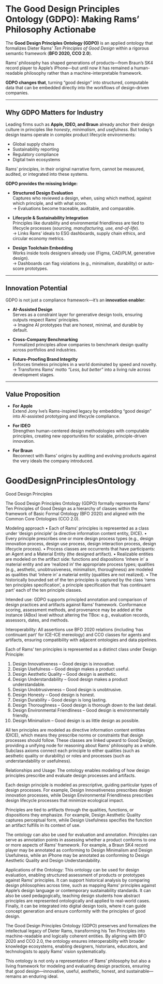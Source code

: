 # The Good Design Principles Ontology (GDPO): Making Rams’ Philosophy Actionabe

The **Good Design Principles Ontology (GDPO)** is an applied ontology that formalizes Dieter Rams’ *Ten Principles of Good Design* within a rigorous semantic framework (**BFO 2020, CCO 2.0**).  

Rams’ philosophy has shaped generations of products—from Braun’s SK4 record player to Apple’s iPhone—but until now it has remained a human-readable philosophy rather than a machine-interpretable framework.  

**GDPO changes that**, turning “good design” into structured, computable data that can be embedded directly into the workflows of design-driven companies.

---

## Why GDPO Matters for Industry

Leading firms such as **Apple, IDEO, and Braun** already anchor their design culture in principles like *honesty*, *minimalism*, and *usefulness*. But today’s design teams operate in complex product lifecycle environments:

- Global supply chains  
- Sustainability reporting  
- Regulatory compliance  
- Digital twin ecosystems  

Rams’ principles, in their original narrative form, cannot be measured, audited, or integrated into these systems.  

**GDPO provides the missing bridge:**

- **Structured Design Evaluation**  
  Captures who reviewed a design, when, using which method, against which principle, and with what score.  
  → Evaluations become traceable, auditable, and comparable.  

- **Lifecycle & Sustainability Integration**  
  Principles like durability and environmental friendliness are tied to lifecycle processes (*sourcing, manufacturing, use, end-of-life*).  
  → Links Rams’ ideals to ESG dashboards, supply chain ethics, and circular economy metrics.  

- **Design Toolchain Embedding**  
  Works inside tools designers already use (Figma, CAD/PLM, generative design).  
  → Dashboards can flag violations (e.g., minimalism, durability) or auto-score prototypes.  

---

## Innovation Potential

GDPO is not just a compliance framework—it’s an **innovation enabler**:

- **AI-Assisted Design**  
  Serves as a constraint layer for generative design tools, ensuring outputs respect Rams’ principles.  
  → Imagine AI prototypes that are honest, minimal, and durable by default.  

- **Cross-Company Benchmarking**  
  Formalized principles allow companies to benchmark design quality across portfolios and industries.  

- **Future-Proofing Brand Integrity**  
  Enforces timeless principles in a world dominated by speed and novelty.  
  → Transforms Rams’ motto *“Less, but better”* into a living rule across development stages.  

---

## Value Proposition

- **For Apple**  
  Extend Jony Ive’s Rams-inspired legacy by embedding “good design” into AI-assisted prototyping and lifecycle compliance.  

- **For IDEO**  
  Strengthen human-centered design methodologies with computable principles, creating new opportunities for scalable, principle-driven innovation.  

- **For Braun**  
  Reconnect with Rams’ origins by auditing and evolving products against the very ideals the company introduced.  

# GoodDesignPrinciplesOntology
Good Design Principles

The Good Design Principles Ontology (GDPO) formally represents Rams’ Ten Principles of Good Design as a hierarchy of classes within the framework of Basic Formal Ontology (BFO 2020) and aligned with the Common Core Ontologies (CCO 2.0).

Modeling approach 
• Each of Rams’ principles is represented as a class under ‘design principle’ (a directive information content entity, DICE). 
• Every principle prescribes one or more design process types (e.g., design innovation process, design use process, design interaction process, design lifecycle process). 
• Process classes are occurrents that have participants: an Agent and a Material Entity (the designed artifact).
• Realizable entities are modeled on the artifact side: functions and dispositions ‘inhere in’ a material entity and are ‘realized in’ the appropriate process types; qualities (e.g., aesthetic, unobtrusiveness, minimalism, thoroughness) are modeled as qualities that ‘inhere in’ a material entity (qualities are not realized).
• The historically bounded set of the ten principles is captured by the class ‘rams ten principles specification’, a principle specification that ‘has continuant part’ each of the ten principle classes.

Intended use: GDPO supports principled annotation and comparison of design practices and artifacts against Rams’ framework. Conformance scoring, assessment methods, and provenance may be added at the instance (ABox) level without altering the TBox: e.g., evaluation records, assessors, dates, and methods.

Interoperability: All assertions use BFO 2020 relations (including ‘has continuant part’ for ICE–ICE mereology) and CCO classes for agents and artifacts, ensuring compatibility with adjacent ontologies and data pipelines.

Each of Rams’ ten principles is represented as a distinct class under Design Principle:

1) Design Innovativeness – Good design is innovative.
2) Design Usefulness – Good design makes a product useful.
3) Design Aesthetic Quality – Good design is aesthetic.
4) Design Understandability – Good design makes a product understandable.
5) Design Unobtrusiveness – Good design is unobtrusive.
6) Design Honesty – Good design is honest.
7) Design Durability – Good design is long lasting.
8) Design Thoroughness – Good design is thorough down to the last detail.
9) Design Environmental Friendliness – Good design is environmentally friendly.
10) Design Minimalism – Good design is as little design as possible.

All ten principles are modeled as directive information content entities (DICE), which means they prescribe norms or constraints that design processes should follow. These classes are linked upward to Good Design, providing a unifying node for reasoning about Rams’ philosophy as a whole. Subclass axioms connect each principle to either qualities (such as aesthetic quality or durability) or roles and processes (such as understandability or usefulness).


Relationships and Usage: The ontology enables modeling of how design principles prescribe and evaluate design processes and artifacts.

Each design principle is modeled as prescriptive, guiding particular types of design processes. For example, Design Innovativeness prescribes design innovation processes, while Design Environmental Friendliness prescribes design lifecycle processes that minimize ecological impact.

Principles are tied to artifacts through the qualities, functions, or dispositions they emphasize. For example, Design Aesthetic Quality captures perceptual form, while Design Usefulness specifies the function an artifact fulfills in its context of use.

The ontology can also be used for evaluation and annotation. Principles can serve as annotation points in assessing whether a product conforms to one or more aspects of Rams’ framework. For example, a Braun SK4 record player may be annotated as conforming to Design Minimalism and Design Usefulness, while an iPhone may be annotated as conforming to Design Aesthetic Quality and Design Understandability.

Applications of the Ontology: This ontology can be used for design evaluation, enabling structured assessment of products or prototypes against Rams’ principles. It can support historical analysis by comparing design philosophies across time, such as mapping Rams’ principles against Apple’s design language or contemporary sustainability standards. It can also be used pedagogically, teaching design students how abstract principles are represented ontologically and applied to real-world cases. Finally, it can be integrated into digital design tools, where it can guide concept generation and ensure conformity with the principles of good design.

The Good Design Principles Ontology (GDPO) preserves and formalizes the intellectual legacy of Dieter Rams, transforming his Ten Principles into machine-readable and logically coherent entities. By aligning with BFO 2020 and CCO 2.0, the ontology ensures interoperability with broader knowledge ecosystems, enabling designers, historians, educators, and technologists to apply Rams’ vision systematically.

This ontology is not only a representation of Rams’ philosophy but also a living framework for modeling and evaluating design practices, ensuring that good design—innovative, useful, aesthetic, honest, and sustainable—remains an enduring ideal.
